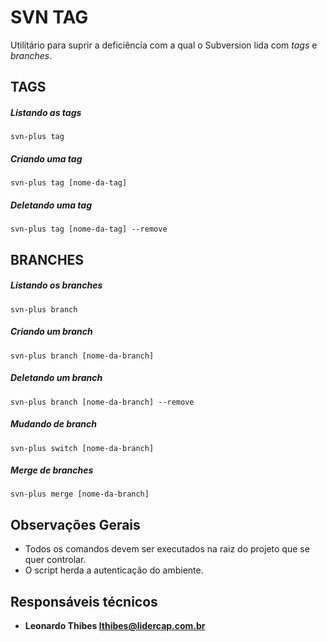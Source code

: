 SVN TAG
=======

Utilitário para suprir a deficiência com a qual o Subversion lida com *tags* e *branches*.

TAGS
----

##### Listando as tags

```
svn-plus tag
```

##### Criando uma tag

```
svn-plus tag [nome-da-tag]
```

##### Deletando uma tag

```
svn-plus tag [nome-da-tag] --remove
```

BRANCHES
--------

##### Listando os branches

```
svn-plus branch
```

##### Criando um branch

```
svn-plus branch [nome-da-branch]
```

##### Deletando um branch

```
svn-plus branch [nome-da-branch] --remove
```

##### Mudando de branch

```
svn-plus switch [nome-da-branch]
```

##### Merge de branches

```
svn-plus merge [nome-da-branch]
```

Observações Gerais
------------------

 * Todos os comandos devem ser executados na raiz do projeto que se quer controlar.
 * O script herda a autenticação do ambiente.

Responsáveis técnicos
---------------------

 * **Leonardo Thibes  <lthibes@lidercap.com.br>**
